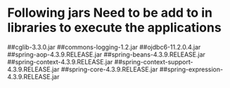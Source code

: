 # Following jars Need to be add to in libraries to execute the applications

##cglib-3.3.0.jar
##commons-logging-1.2.jar
##ojdbc6-11.2.0.4.jar
##spring-aop-4.3.9.RELEASE.jar
##spring-beans-4.3.9.RELEASE.jar
##spring-context-4.3.9.RELEASE.jar
##spring-context-support-4.3.9.RELEASE.jar
##spring-core-4.3.9.RELEASE.jar
##spring-expression-4.3.9.RELEASE.jar
